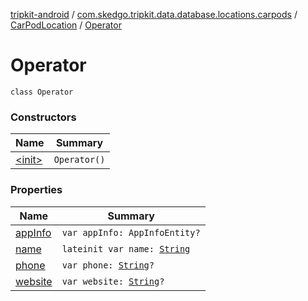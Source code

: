 [tripkit-android](../../../index.md) / [com.skedgo.tripkit.data.database.locations.carpods](../../index.md) / [CarPodLocation](../index.md) / [Operator](./index.md)

# Operator

`class Operator`

### Constructors

| Name | Summary |
|---|---|
| [&lt;init&gt;](-init-.md) | `Operator()` |

### Properties

| Name | Summary |
|---|---|
| [appInfo](app-info.md) | `var appInfo: AppInfoEntity?` |
| [name](name.md) | `lateinit var name: `[`String`](https://kotlinlang.org/api/latest/jvm/stdlib/kotlin/-string/index.html) |
| [phone](phone.md) | `var phone: `[`String`](https://kotlinlang.org/api/latest/jvm/stdlib/kotlin/-string/index.html)`?` |
| [website](website.md) | `var website: `[`String`](https://kotlinlang.org/api/latest/jvm/stdlib/kotlin/-string/index.html)`?` |
